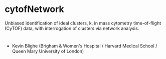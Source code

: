 # cytofNetwork
Unbiased identification of ideal clusters, k, in mass cytometry time-of-flight (CyTOF) data, with interrogation of clusters via network analysis.
<h1></h1>
<ul>
  <li>Kevin Blighe (Brigham & Women's Hospital / Harvard Medical School / Queen Mary University of London)</li>
</ul>
